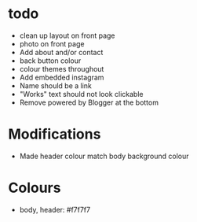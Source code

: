# todo

* clean up layout on front page
* photo on front page
* Add about and/or contact
* back button colour
* colour themes throughout
* Add embedded instagram
* Name should be a link
* "Works" text should not look clickable
* Remove powered by Blogger at the bottom

# Modifications

* Made header colour match body background colour

# Colours

* body, header: #f7f7f7